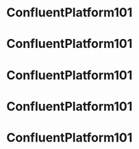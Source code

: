 # ConfluentPlatform101
# ConfluentPlatform101
# ConfluentPlatform101
# ConfluentPlatform101
# ConfluentPlatform101
